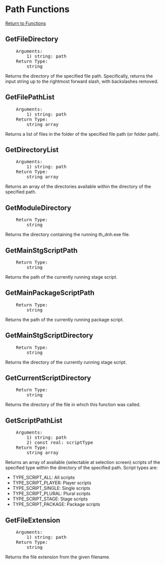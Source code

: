 ﻿# Path Functions

[Return to Functions](./../rednh_functions.html)

## GetFileDirectory
<pre>
    Arguments:
        1) string: path
    Return Type:
        string
</pre>
Returns the directory of the specified file path. Specifically, returns the input string up to the rightmost forward slash, with backslashes removed.

## GetFilePathList
<pre>
    Arguments:
        1) string: path
    Return Type:
        string array
</pre>
Returns a list of files in the folder of the specified file path (or folder path).

## GetDirectoryList
<pre>
    Arguments:
        1) string: path
    Return Type:
        string array
</pre>
Returns an array of the directories available within the directory of the specified path.

## GetModuleDirectory
<pre>
    Return Type:
        string
</pre>
Returns the directory containing the running th_dnh.exe file.

## GetMainStgScriptPath
<pre>
    Return Type:
        string
</pre>
Returns the path of the currently running stage script.

## GetMainPackageScriptPath
<pre>
    Return Type:
        string
</pre>
Returns the path of the currently running package script.

## GetMainStgScriptDirectory
<pre>
    Return Type:
        string
</pre>
Returns the directory of the currently running stage script.

## GetCurrentScriptDirectory
<pre>
    Return Type:
        string
</pre>
Returns the directory of the file in which this function was called.

## GetScriptPathList
<pre>
    Arguments:
        1) string: path
        2) const real: scriptType
    Return Type:
        string array
</pre>
Returns an array of available (selectable at selection screen) scripts of the specified type within the directory of the specified path. Script types are:
- TYPE_SCRIPT_ALL: All scripts
- TYPE_SCRIPT_PLAYER: Player scripts
- TYPE_SCRIPT_SINGLE: Single scripts
- TYPE_SCRIPT_PLURAL: Plural scripts
- TYPE_SCRIPT_STAGE: Stage scripts
- TYPE_SCRIPT_PACKAGE: Package scripts

## GetFileExtension
<pre>
    Arguments:
        1) string: path
    Return Type:
        string
</pre>
Returns the file extension from the given filename.